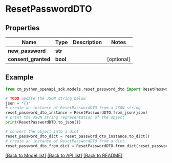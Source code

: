 # ResetPasswordDTO


## Properties

Name | Type | Description | Notes
------------ | ------------- | ------------- | -------------
**new_password** | **str** |  | 
**consent_granted** | **bool** |  | [optional] 

## Example

```python
from cm_python_openapi_sdk.models.reset_password_dto import ResetPasswordDTO

# TODO update the JSON string below
json = "{}"
# create an instance of ResetPasswordDTO from a JSON string
reset_password_dto_instance = ResetPasswordDTO.from_json(json)
# print the JSON string representation of the object
print(ResetPasswordDTO.to_json())

# convert the object into a dict
reset_password_dto_dict = reset_password_dto_instance.to_dict()
# create an instance of ResetPasswordDTO from a dict
reset_password_dto_from_dict = ResetPasswordDTO.from_dict(reset_password_dto_dict)
```
[[Back to Model list]](../README.md#documentation-for-models) [[Back to API list]](../README.md#documentation-for-api-endpoints) [[Back to README]](../README.md)


